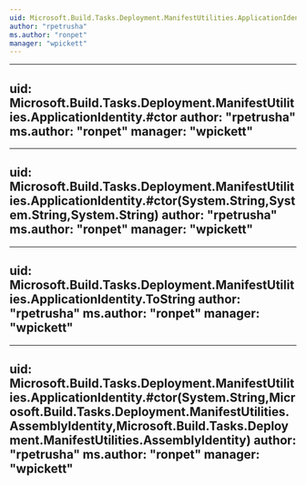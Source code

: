 ```yaml
---
uid: Microsoft.Build.Tasks.Deployment.ManifestUtilities.ApplicationIdentity
author: "rpetrusha"
ms.author: "ronpet"
manager: "wpickett"
---
```


---
uid: Microsoft.Build.Tasks.Deployment.ManifestUtilities.ApplicationIdentity.#ctor
author: "rpetrusha"
ms.author: "ronpet"
manager: "wpickett"
---

---
uid: Microsoft.Build.Tasks.Deployment.ManifestUtilities.ApplicationIdentity.#ctor(System.String,System.String,System.String)
author: "rpetrusha"
ms.author: "ronpet"
manager: "wpickett"
---

---
uid: Microsoft.Build.Tasks.Deployment.ManifestUtilities.ApplicationIdentity.ToString
author: "rpetrusha"
ms.author: "ronpet"
manager: "wpickett"
---

---
uid: Microsoft.Build.Tasks.Deployment.ManifestUtilities.ApplicationIdentity.#ctor(System.String,Microsoft.Build.Tasks.Deployment.ManifestUtilities.AssemblyIdentity,Microsoft.Build.Tasks.Deployment.ManifestUtilities.AssemblyIdentity)
author: "rpetrusha"
ms.author: "ronpet"
manager: "wpickett"
---

